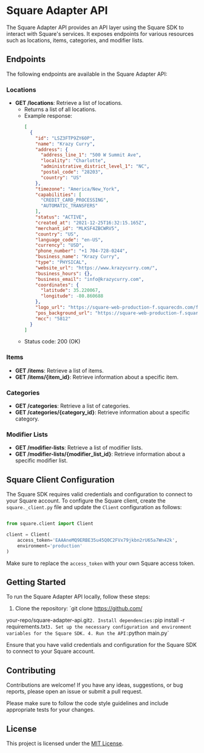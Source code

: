 

# Square Adapter API

The Square Adapter API provides an API layer using the Square SDK to interact with Square's services. It exposes endpoints for various resources such as locations, items, categories, and modifier lists.

## Endpoints

The following endpoints are available in the Square Adapter API:

### Locations

- **GET /locations**: Retrieve a list of locations.
  - Returns a list of all locations.
  - Example response:
    ```json
    [
      {
        "id": "LSZ3FTP9ZY60P",
        "name": "Krazy Curry",
        "address": {
          "address_line_1": "500 W Summit Ave",
          "locality": "Charlotte",
          "administrative_district_level_1": "NC",
          "postal_code": "28203",
          "country": "US"
        },
        "timezone": "America/New_York",
        "capabilities": [
          "CREDIT_CARD_PROCESSING",
          "AUTOMATIC_TRANSFERS"
        ],
        "status": "ACTIVE",
        "created_at": "2021-12-25T16:32:15.165Z",
        "merchant_id": "MLKSF4ZBCWRV5",
        "country": "US",
        "language_code": "en-US",
        "currency": "USD",
        "phone_number": "+1 704-728-0244",
        "business_name": "Krazy Curry",
        "type": "PHYSICAL",
        "website_url": "https://www.krazycurry.com/",
        "business_hours": {},
        "business_email": "info@krazycurry.com",
        "coordinates": {
          "latitude": 35.220067,
          "longitude": -80.860688
        },
        "logo_url": "https://square-web-production-f.squarecdn.com/files/09930df7c491e505bd263ba96122e318845ba775/original.jpeg",
        "pos_background_url": "https://square-web-production-f.squarecdn.com/files/7ffdde6dcec898cb4457be158e88095760eff47b/original.jpeg",
        "mcc": "5812"
      }
    ]
    ```
  - Status code: 200 (OK)

### Items

- **GET /items**: Retrieve a list of items.
- **GET /items/{item_id}**: Retrieve information about a specific item.

### Categories

- **GET /categories**: Retrieve a list of categories.
- **GET /categories/{category_id}**: Retrieve information about a specific category.

### Modifier Lists

- **GET /modifier-lists**: Retrieve a list of modifier lists.
- **GET /modifier-lists/{modifier_list_id}**: Retrieve information about a specific modifier list.

## Square Client Configuration

The Square SDK requires valid credentials and configuration to connect to your Square account. To configure the Square client, create the `square._client.py` file and update the `Client` configuration as follows:

```python

from square.client import Client

client = Client(
    access_token='EAAAneMQ9ERBE35u45Q0C2FVx79jkbn2rU65a7Wn42k',
    environment='production'
)
```

Make sure to replace the `access_token` with your own Square access token.

## Getting Started

To run the Square Adapter API locally, follow these steps:

1. Clone the repository: `git clone https://github.com/

your-repo/square-adapter-api.git`
2. Install dependencies: `pip install -r requirements.txt`
3. Set up the necessary configuration and environment variables for the Square SDK.
4. Run the API: `python main.py`

Ensure that you have valid credentials and configuration for the Square SDK to connect to your Square account.

## Contributing

Contributions are welcome! If you have any ideas, suggestions, or bug reports, please open an issue or submit a pull request.

Please make sure to follow the code style guidelines and include appropriate tests for your changes.

## License

This project is licensed under the [MIT License](LICENSE).
